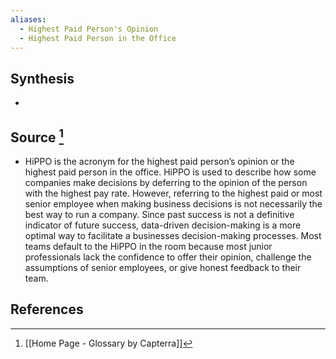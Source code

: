 ```yaml
---
aliases:
  - Highest Paid Person's Opinion
  - Highest Paid Person in the Office
---
```

## Synthesis
- 
## Source [^1]
- HiPPO is the acronym for the highest paid person’s opinion or the highest paid person in the office. HiPPO is used to describe how some companies make decisions by deferring to the opinion of the person with the highest pay rate. However, referring to the highest paid or most senior employee when making business decisions is not necessarily the best way to run a company. Since past success is not a definitive indicator of future success, data-driven decision-making is a more optimal way to facilitate a businesses decision-making processes. Most teams default to the HiPPO in the room because most junior professionals lack the confidence to offer their opinion, challenge the assumptions of senior employees, or give honest feedback to their team.
## References

[^1]: [[Home Page - Glossary by Capterra]]